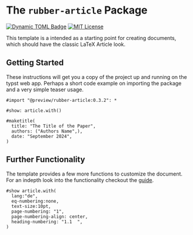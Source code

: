 # The `rubber-article` Package
[![Dynamic TOML Badge](https://img.shields.io/badge/dynamic/toml?url=https%3A%2F%2Fraw.githubusercontent.com%2Fnpikall%2Frubber-article%2Frefs%2Fheads%2Fmain%2Ftypst.toml&query=%24.package.version&prefix=v&logo=typst&label=template&color=239DAD)](https://typst.app/universe/package/rubber-article)
[![MIT License](https://img.shields.io/badge/license-MIT-blue)](https://github.com/npikall/rubber-article/blob/main/LICENSE)

<!-- <div align="center">Version 0.3.2</div> -->

This template is a intended as a starting point for creating documents, which should have the classic LaTeX Article look.

## Getting Started

These instructions will get you a copy of the project up and running on the typst web app. Perhaps a short code example on importing the package and a very simple teaser usage.

```typ
#import "@preview/rubber-article:0.3.2": *

#show: article.with()

#maketitle(
  title: "The Title of the Paper",
  authors: ("Authors Name",),
  date: "September 2024",
)
```

## Further Functionality
The template provides a few more functions to customize the document.
For an indepth look into the functionality checkout the [guide].

```typ
#show article.with(
  lang:"de",
  eq-numbering:none,
  text-size:10pt,
  page-numbering: "1",
  page-numbering-align: center,
  heading-numbering: "1.1  ",
)
```

[guide]: https://github.com/npikall/rubber-article/tree/main/docs/docs.pdf